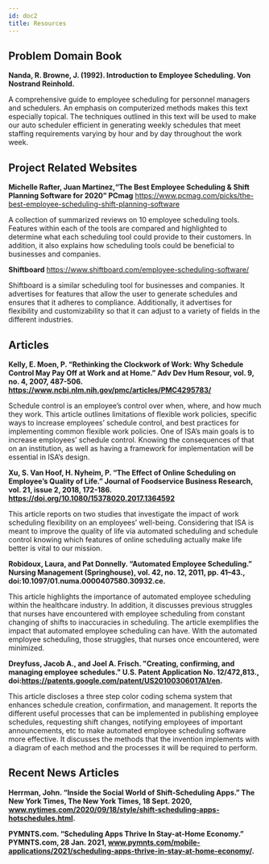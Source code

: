 ```yaml
---
id: doc2
title: Resources
---
```


## Problem Domain Book

**Nanda, R. Browne, J. (1992). Introduction to Employee Scheduling. Von Nostrand Reinhold.**

A comprehensive guide to employee scheduling for personnel managers and schedulers. An emphasis on computerized methods makes this text especially topical. The techniques outlined in this text will be used to make our auto scheduler efficient in generating weekly schedules that meet staffing requirements varying by hour and by day throughout the work week.

## Project Related Websites

**Michelle Rafter, Juan Martinez,“The Best Employee Scheduling & Shift Planning Software for 2020” PCmag**
https://www.pcmag.com/picks/the-best-employee-scheduling-shift-planning-software

A collection of summarized reviews on 10 employee scheduling tools. Features within each of the tools are compared and highlighted to determine what each scheduling tool could provide to their customers. In addition, it also explains how scheduling tools could be beneficial to businesses and companies.

**Shiftboard**
https://www.shiftboard.com/employee-scheduling-software/

Shiftboard is a similar scheduling tool for businesses and companies. It advertises for features that allow the user to generate schedules and ensures that it adheres to compliance. Additionally, it advertises for flexibility and customizability so that it can adjust to a variety of fields in the different industries.

## Articles

**Kelly, E. Moen, P. “Rethinking the Clockwork of Work: Why Schedule Control May Pay Off at Work and at Home.” Adv Dev Hum Resour, vol. 9, no. 4, 2007, 487-506. https://www.ncbi.nlm.nih.gov/pmc/articles/PMC4295783/**

Schedule control is an employee’s control over when, where, and how much they work. This article outlines limitations of flexible work policies, specific ways to increase employees’ schedule control, and best practices for implementing common flexible work policies. One of ISA’s main goals is to increase employees’ schedule control. Knowing the consequences of that on an institution, as well as having a framework for implementation will be essential in ISA’s design.

**Xu, S. Van Hoof, H. Nyheim, P. “The Effect of Online Scheduling on Employee’s Quality of Life.” Journal of Foodservice Business Research, vol. 21, issue 2, 2018, 172-186. https://doi.org/10.1080/15378020.2017.1364592**

This article reports on two studies that investigate the impact of work scheduling flexibility on an employees’ well-being. Considering that ISA is meant to improve the quality of life via automated scheduling and schedule control knowing which features of online scheduling actually make life better is vital to our mission.

**Robidoux, Laura, and Pat Donnelly. “Automated Employee Scheduling.” Nursing Management (Springhouse), vol. 42, no. 12, 2011, pp. 41–43., doi:10.1097/01.numa.0000407580.30932.ce.**

This article highlights the importance of automated employee scheduling within the healthcare industry. In addition, it discusses previous struggles that nurses have encountered with employee scheduling from constant changing of shifts to inaccuracies in scheduling. The article exemplifies the impact that automated employee scheduling can have. With the automated employee scheduling, those struggles, that nurses once encountered, were minimized.

**Dreyfuss, Jacob A., and Joel A. Frisch. "Creating, confirming, and managing employee schedules." U.S. Patent Application No. 12/472,813., doi:https://patents.google.com/patent/US20100306017A1/en.**

This article discloses a three step color coding schema system that enhances schedule creation, confirmation, and management. It reports the different useful processes that can be implemented in publishing employee schedules, requesting shift changes, notifying employees of important announcements, etc to make automated employee scheduling software more effective. It discusses the methods that the invention implements with a diagram of each method and the processes it will be required to perform.

## Recent News Articles

**Herrman, John. “Inside the Social World of Shift-Scheduling Apps.” The New York Times, The New York Times, 18 Sept. 2020, www.nytimes.com/2020/09/18/style/shift-scheduling-apps-hotschedules.html.**

**PYMNTS.com. “Scheduling Apps Thrive In Stay-at-Home Economy.” PYMNTS.com, 28 Jan. 2021, www.pymnts.com/mobile-applications/2021/scheduling-apps-thrive-in-stay-at-home-economy/.**
